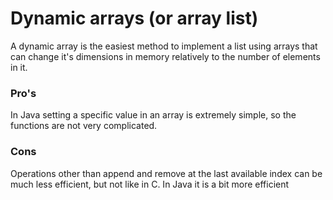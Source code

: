 # Dynamic arrays (or array list)

A dynamic array is the easiest method to implement a list using arrays that can change it's dimensions in memory relatively to the number of elements in it.

### Pro's
In Java setting a specific value in an array is extremely simple, so the functions are not very complicated.

### Cons
Operations other than append and remove at the last available index can be much less efficient, but not like in C. In Java it is a bit more efficient